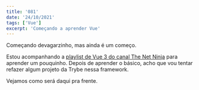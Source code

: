 ```yaml
---
title: '081'
date: '24/10/2021'
tags: ['Vue']
excerpt: 'Começando a aprender Vue'
---
```

Começando devagarzinho, mas ainda é um começo.

Estou acompanhando a [playlist de Vue 3 do canal The Net Ninja](https://www.youtube.com/playlist?list=PL4cUxeGkcC9hYYGbV60Vq3IXYNfDk8At1) para aprender um pouquinho. Depois de aprender o básico, acho que vou tentar refazer algum projeto da Trybe nessa framework.

Vejamos como será daqui pra frente.
